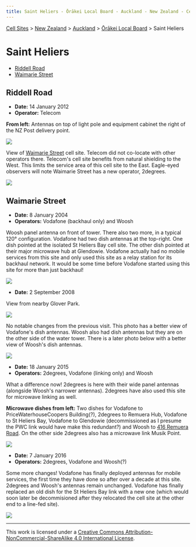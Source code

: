 ```yaml
---
title: Saint Heliers - Ōrākei Local Board - Auckland - New Zealand - Cell Sites
---
```


[Cell Sites](../../../) > [New Zealand](../../) > [Auckland](../) > [Ōrākei Local Board](./) > Saint Heliers

# Saint Heliers

* [Riddell Road](#riddell-road)
* [Waimarie Street](#waimarie-street)

## Riddell Road

* **Date:** 14 January 2012
* **Operator:** Telecom

**From left:** Antennas on top of light pole and equipment cabinet the right of the NZ Post delivery point.

![](https://f001.backblazeb2.com/file/CellSites/NZ/AUK/%C5%8Cr%C4%81kei/20120114-202414.jpg)

View of [Waimarie Street](#waimarie-street) cell site. Telecom did not co-locate with other operators there. Telecom's
cell site benefits from natural shielding to the West. This limits the service area of this cell site to the East.
Eagle-eyed observers will note Waimarie Street has a new operator, 2degrees.

![](https://f001.backblazeb2.com/file/CellSites/NZ/AUK/%C5%8Cr%C4%81kei/20120114-202429.jpg)

## Waimarie Street

* **Date:** 8 January 2004
* **Operators:** Vodafone (backhaul only) and Woosh

Woosh panel antenna on front of tower. There also two more, in a typical 120&deg; configuration. Vodafone had two dish
antennas at the top-right. One dish pointed at the isolated St Heliers Bay cell site. The other dish pointed at their
major microwave hub at Glendowie. Vodafone actually had no mobile services from this site and only used this site as a
relay station for its backhaul network. It would be some time before Vodafone started using this site for more than
just backhaul!

![](https://f001.backblazeb2.com/file/CellSites/NZ/AUK/%C5%8Cr%C4%81kei/20040108-145343.jpg)

* **Date:** 2 September 2008

View from nearby Glover Park.

![](https://f001.backblazeb2.com/file/CellSites/NZ/AUK/%C5%8Cr%C4%81kei/20080902-145932.jpg)

No notable changes from the previous visit. This photo has a better view of Vodafone's dish antennas. Woosh also had
dish antennas but they are on the other side of the water tower. There is a later photo below with a better view of
Woosh's dish antennas.

![](https://f001.backblazeb2.com/file/CellSites/NZ/AUK/%C5%8Cr%C4%81kei/20080902-145502.jpg)

* **Date:** 18 January 2015
* **Operators:** 2degrees, Vodafone (linking only) and Woosh

What a difference now! 2degrees is here with their wide panel antennas (alongside Woosh's narrower antennas). 2degrees
have also used this site for microwave linking as well.

**Microwave dishes from left:** Two dishes for Vodafone to PriceWaterhouseCoopers Building(?), 2degrees to Remuera Hub,
Vodafone to St Heliers Bay, Vodafone to Glendowie (decommissioned as I presume the PWC link would have make this
redundant?) and Woosh to [416 Remuera Road](remuera#416-remuera-road). On the other side 2degrees also has a microwave
link Musik Point.

![](https://f001.backblazeb2.com/file/CellSites/NZ/AUK/%C5%8Cr%C4%81kei/20151018-143736.jpg)

* **Date:** 7 January 2016
* **Operators:** 2degrees, Vodafone and Woosh(?)

Some more changes! Vodafone has finally deployed antennas for mobile services, the first time they have done so after
over a decade at this site. 2degrees and Woosh's antennas remain unchanged. Vodafone has finally replaced an old dish
for the St Heliers Bay link with a new one (which would soon later be decommisioned after they relocated the cell site
at the other end to a line-fed site).

![](https://f001.backblazeb2.com/file/CellSites/NZ/AUK/%C5%8Cr%C4%81kei/20160107-173252.jpg)

---

This work is licensed under a [Creative Commons Attribution-NonCommercial-ShareAlike 4.0 International License](http://creativecommons.org/licenses/by-nc-sa/4.0/).
